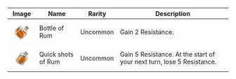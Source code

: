 | Image | Name | Rarity | Description |
| ----- | ---- | ------ | ----------- |
| ![](potions/BottleofRum.png) | Bottle of Rum | Uncommon | Gain 2 Resistance. |
| ![](potions/QuickshotsofRum.png) | Quick shots of Rum | Uncommon | Gain 5 Resistance. At the start of your next turn, lose 5 Resistance. |

